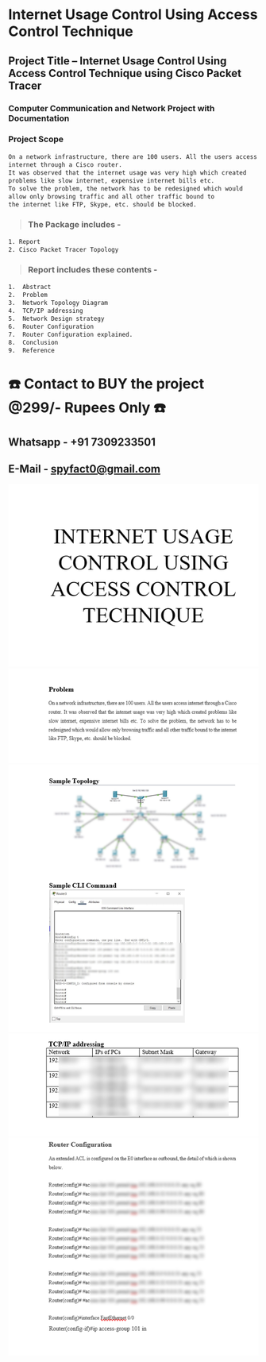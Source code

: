 # Internet Usage Control Using Access Control Technique
## Project Title – Internet Usage Control Using Access Control Technique using Cisco Packet Tracer
### Computer Communication and Network Project with Documentation


### Project Scope
```
On a network infrastructure, there are 100 users. All the users access internet through a Cisco router.
It was observed that the internet usage was very high which created problems like slow internet, expensive internet bills etc.
To solve the problem, the network has to be redesigned which would allow only browsing traffic and all other traffic bound to
the internet like FTP, Skype, etc. should be blocked.
```


>### The Package includes -
```
1. Report
2. Cisco Packet Tracer Topology
```


>### Report includes these contents -
```
1.  Abstract
2.  Problem
3.  Network Topology Diagram
4.  TCP/IP addressing
5.  Network Design strategy
6.  Router Configuration
7.  Router Configuration explained.
8.  Conclusion
9.  Reference
```




# ☎️ Contact to BUY the project @299/- Rupees Only ☎️
##  Whatsapp        - +91 7309233501 
##  E-Mail          - spyfact0@gmail.com 


![Small Business Network Design with Secure E-commerce server 1](https://github.com/hiPrincesingh/Internet-Usage-Contriol-Using-Access-Control-Technique-Cisco/blob/main/1.png)
![Small Business Network Design with Secure E-commerce server 2](https://github.com/hiPrincesingh/Internet-Usage-Contriol-Using-Access-Control-Technique-Cisco/blob/main/2.png)
![Small Business Network Design with Secure E-commerce server 3](https://github.com/hiPrincesingh/Internet-Usage-Contriol-Using-Access-Control-Technique-Cisco/blob/main/3.png)
![Small Business Network Design with Secure E-commerce server 4](https://github.com/hiPrincesingh/Internet-Usage-Contriol-Using-Access-Control-Technique-Cisco/blob/main/4.png)
![Small Business Network Design with Secure E-commerce server 5](https://github.com/hiPrincesingh/Internet-Usage-Contriol-Using-Access-Control-Technique-Cisco/blob/main/5.png)
